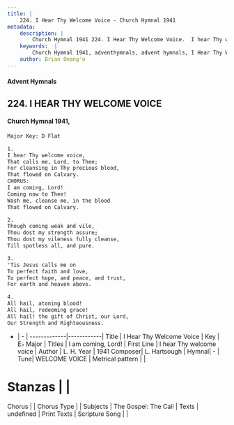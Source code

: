 ```yaml
---
title: |
    224. I Hear Thy Welcome Voice - Church Hymnal 1941
metadata:
    description: |
        Church Hymnal 1941 224. I Hear Thy Welcome Voice.  I hear Thy welcome voice, That calls me, Lord, to Thee; For cleansing in Thy precious blood, That flowed on Calvary. CHORUS: I am coming, Lord! Coming now to Thee! Wash me, cleanse me, in the blood That flowed on Calvary.  
    keywords:  |
        Church Hymnal 1941, adventhymnals, advent hymnals, I Hear Thy Welcome Voice, I hear Thy welcome voice. I am coming, Lord!
    author: Brian Onang'o
---
```


#### Advent Hymnals
## 224. I HEAR THY WELCOME VOICE
####  Church Hymnal 1941,

```txt
Major Key: D Flat

1.
I hear Thy welcome voice,
That calls me, Lord, to Thee;
For cleansing in Thy precious blood,
That flowed on Calvary.
CHORUS:
I am coming, Lord!
Coming now to Thee!
Wash me, cleanse me, in the blood
That flowed on Calvary.

2.
Though coming weak and vile,
Thou dost my strength assure;
Thou dost my vileness fully cleanse,
Till spotless all, and pure.

3.
'Tis Jesus calls me on
To perfect faith and love,
To perfect hope, and peace, and trust,
For earth and heaven above.

4.
All hail, atoning blood!
All hail, redeeming grace!
All hail! the gift of Christ, our Lord,
Our Strength and Righteousness.


```

- |   -  |
-------------|------------|
Title | I Hear Thy Welcome Voice |
Key | E♭ Major |
Titles | I am coming, Lord! |
First Line | I hear Thy welcome voice |
Author | L. H.
Year | 1941
Composer| L. Hartsough |
Hymnal|  - |
Tune| WELCOME VOICE |
Metrical pattern | |
# Stanzas |  |
Chorus |  |
Chorus Type |  |
Subjects | The Gospel: The Call |
Texts | undefined |
Print Texts | 
Scripture Song |  |
    
